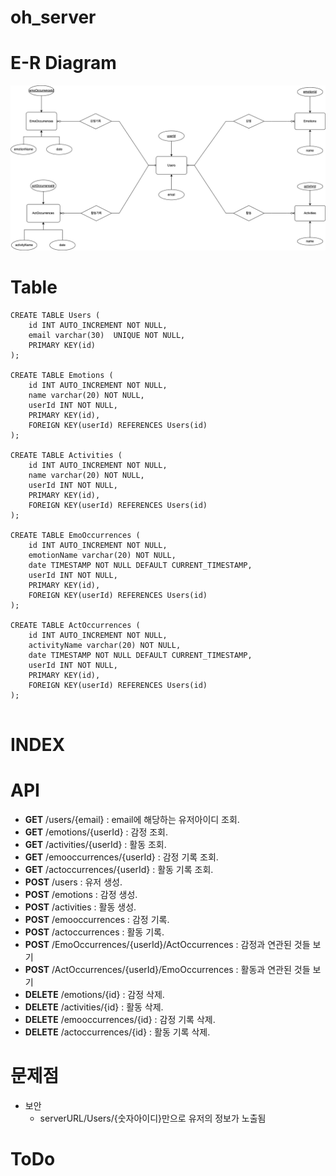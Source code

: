 # oh_server

# E-R Diagram

![E-R Diagram](https://github.com/MyNameIsTaeYeong/oh_server/blob/main/ERdiagram.png)

# Table

```
CREATE TABLE Users (
    id INT AUTO_INCREMENT NOT NULL,
    email varchar(30)  UNIQUE NOT NULL,
    PRIMARY KEY(id)
);

CREATE TABLE Emotions (
	id INT AUTO_INCREMENT NOT NULL,
    name varchar(20) NOT NULL,
    userId INT NOT NULL,
    PRIMARY KEY(id),
	FOREIGN KEY(userId) REFERENCES Users(id)
);

CREATE TABLE Activities (
	id INT AUTO_INCREMENT NOT NULL,
    name varchar(20) NOT NULL,
    userId INT NOT NULL,
    PRIMARY KEY(id),
	FOREIGN KEY(userId) REFERENCES Users(id)
);

CREATE TABLE EmoOccurrences (
	id INT AUTO_INCREMENT NOT NULL,
    emotionName varchar(20) NOT NULL,
    date TIMESTAMP NOT NULL DEFAULT CURRENT_TIMESTAMP,
    userId INT NOT NULL,
    PRIMARY KEY(id),
    FOREIGN KEY(userId) REFERENCES Users(id)
);

CREATE TABLE ActOccurrences (
	id INT AUTO_INCREMENT NOT NULL,
    activityName varchar(20) NOT NULL,
    date TIMESTAMP NOT NULL DEFAULT CURRENT_TIMESTAMP,
    userId INT NOT NULL,
    PRIMARY KEY(id),
    FOREIGN KEY(userId) REFERENCES Users(id)
);


```

# INDEX

# API

- **GET** /users/{email} : email에 해당하는 유저아이디 조회.
- **GET** /emotions/{userId} : 감정 조회.
- **GET** /activities/{userId} : 활동 조회.
- **GET** /emooccurrences/{userId} : 감정 기록 조회.
- **GET** /actoccurrences/{userId} : 활동 기록 조회.
- **POST** /users : 유저 생성.
- **POST** /emotions : 감정 생성.
- **POST** /activities : 활동 생성.
- **POST** /emooccurrences : 감정 기록.
- **POST** /actoccurrences : 활동 기록.
- **POST** /EmoOccurrences/{userId}/ActOccurrences : 감정과 연관된 것들 보기
- **POST** /ActOccurrences/{userId}/EmoOccurrences : 활동과 연관된 것들 보기
- **DELETE** /emotions/{id} : 감정 삭제.
- **DELETE** /activities/{id} : 활동 삭제.
- **DELETE** /emooccurrences/{id} : 감정 기록 삭제.
- **DELETE** /actoccurrences/{id} : 활동 기록 삭제.

# 문제점

- 보안
  - serverURL/Users/{숫자아이디}만으로 유저의 정보가 노출됨

# ToDo
